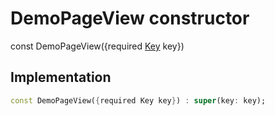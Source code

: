 


# DemoPageView constructor






const
DemoPageView({required [Key](https://api.flutter.dev/flutter/foundation/Key-class.html) key})





## Implementation

```dart
const DemoPageView({required Key key}) : super(key: key);
```








